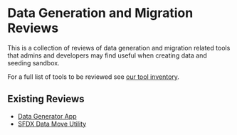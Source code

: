 # Data Generation and Migration Reviews

This is a collection of reviews of data generation and migration related tools that admins and developers may find useful when creating data and seeding sandbox.

For a full list of tools to be reviewed see [our tool inventory](https://docs.google.com/spreadsheets/d/1l89kE4JRj5gpZwegAEHSFBOSb5M3s49Or0ngK4wqjHQ/edit?usp=sharing).

## Existing Reviews

* [Data Generator App](Data_Generator_App.md)
* [SFDX Data Move Utility](SFDX_Data_Move_Utility.md)
